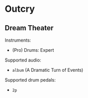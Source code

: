 # Outcry

## Dream Theater

Instruments:

  * (Pro) Drums: Expert

Supported audio:

  * `album` (A Dramatic Turn of Events)

Supported drum pedals:

  * `2p`
